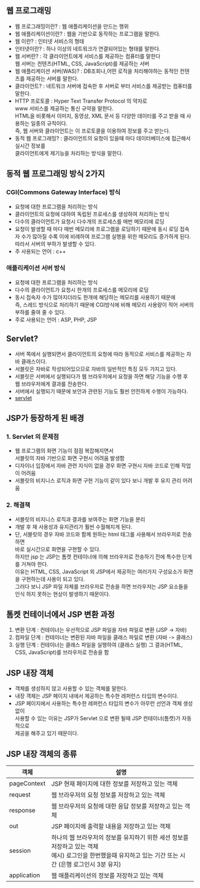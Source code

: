 ## 웹 프로그래밍

- 웹 프로그래밍이란? : 웹 애플리케이션을 만드는 행위
- 웹 애플리케이션이란? : 웹을 기반으로 동작하는 프로그램을 말한다.
- 웹 이란? : 인터넷 서비스의 형태
- 인터넷이란? : 하나 이상의 네트워크가 연결되어있는 형태를 말한다.
- 웹 서버란? : 각 클라이언트에게 서비스를 제공하는 컴퓨터를 말한다<br>
  웹 서버는 컨텐츠(HTML, CSS, JavaScript)를 제공하는 서버
- 웹 애플리케이션 서버(WAS)? : DB조회나,어떤 로직을 처리해야하는 동적인 컨텐츠를 제공하는 서버를 말한다.
- 클라이언트? : 네트워크 서버에 접속한 후 서버로 부터 서비스를 제공받는 컴퓨터를 말한다.
- HTTP 프로토콜 : Hyper Text Transfer Protocol 의 약자로<br>
  www 서비스를 제공하는 통신 규약을 말한다.<br>
  HTML을 비롯해서 이미지, 동영상, XML 문서 등 다양한 데이터를 주고 받을 때 사용하는 일종의 규칙이다.<br>
  즉, 웹 서버와 클라이언트는 이 프로토콜을 이용하여 정보를 주고 받는다.<br>
- 동적 웹 프로그래밍? : 클라이언트의 요청이 있을때 마다 데이터베이스에 접근해서 실시간 정보를 <br>
  클라이언트에게 제기능을 처리하는 방식을 말한다.

## 동적 웹 프로그래밍 방식 2가지

### CGI(Commons Gateway Interface) 방식

- 요청에 대한 프로그램을 처리하는 방식
- 클라이언트의 요청에 대하여 독립된 프로세스를 생성하여 처리하는 방식
- 다수의 클라이언트가 요청시 다수개의 프로세스를 매번 메모리에 로딩
- 요청이 발생할 때 마다 매번 메모리에 프로그램을 로딩하기 때문에 동시 로딩
  접속자 수가 많아질 수록 이에 비례하여 프로그램 실행을 위한 메모리도 증가하게 된다.<br>
  따라서 서버의 부하가 발생할 수 있다.
- 주 사용되는 언어 : c++

### 애플리케이션 서버 방식

- 요청에 대한 프로그램을 처리하는 방식
- 다수의 클라이언트가 요청시 한개의 프로세스를 메모리에 로딩
- 동시 접속자 수가 많아지더라도 한개에 해당하는 메모리를 사용하기 때문에<br>
  즉, 스레드 방식으로 처리하기 때문에 CGI방식에 비해 메모리 사용량이 적어 서버의 부하를 줄여 줄 수 있다.
- 주로 사용되는 언어 : ASP, PHP, JSP

## Servlet?

- 서버 쪽에서 실행되면서 클라이언트의 요청에 따라 동적으로 서비스를 제공하는 자바 클래스이다.
- 서블릿은 자바로 작성되어있으므로 자바의 일반적인 특징 모두 가지고 있다.
- 서블릿은 서버에서 실행되다가 웹 브라우저에서 요청을 하면 해당 기능을 수행 후 웹 브라우저에게 결과를 전송한다.
- 서버에서 실행되기 때문에 보안과 관련된 기능도 훨씬 안전하게 수행이 가능하다.
- [servlet]()

## JSP가 등장하게 된 배경

### 1. Servlet 의 문제점

- 웹 프로그램의 화면 기능이 점점 복잡해지면서 <br>
  서블릿의 자바 기반으로 화면 구현시 어려움 발생함
- 디자이너 입장에서 자바 관련 지식이 없을 경우 화면 구현시 자바 코드로 인해 작업이 어려움
- 서블릿의 비지니스 로직과 화면 구현 기능이 같이 있다 보니 개발 후 유지 관리 어려움

### 2. 해결책

- 서블릿의 비지니스 로직과 결과를 보여주는 화면 기능을 분리
- 개발 후 재 사용성과 유지관리가 훨씬 수월해지게 된다.
- 단, 서블릿의 경우 자바 코드와 함께 원하는 html 태그를 사용해서 브라우저로 전송하면<br>
  바로 실시간으로 화면을 구현할 수 있다.<br>
  하지만 jsp 는 JSP는 톰캣 컨테이너에 의해 브라우저로 전송하기 전에 특수한 단계를 거쳐야 한다.<br>
  이유는 HTML, CSS, JavaScript 외 JSP에서 제공하는 여러가지 구성요소가 화면을 구현하는데 사용이 되고 있다.<br>
  그러다 보니 JSP 파일 자체를 브라우저로 전송을 하면 브라우저는 JSP 요소들을 인식 하지 못하는 현상이 발생하기 때문이다.<br>

## 톰켓 컨테이너에서 JSP 변환 과정

1.  변환 단계 : 컨테이너는 우선적으로 JSP 파일을 자바 파일로 변환 (JSP -> 자바)
2.  컴파일 단계 : 컨테이너는 변환된 자바 파일을 클래스 파일로 변환 (자바 -> 클래스)
3.  실행 단계 : 컨테이너는 클래스 파일을 실행하여 (클래스 실행)
    그 결과(HTML, CSS, JavaScript)를 브라우저로 전송을 함

## JSP 내장 객체

- 객체를 생성하지 않고 사용할 수 있는 객체를 말한다.
- 내장 객체는 JSP 페이지 내에서 제공하는 특수한 레퍼런스 타입의 변수이다.
- JSP 페이지에서 사용하는 특수한 레퍼런스 타입의 변수가 아무런 선언과 객체 생성없이<br>
  사용할 수 있는 이유는 JSP가 Servlet 으로 변환 될때 JSP 컨테이너(톰캣)가 자동적으로<br>
  제공을 해주고 있기 때문이다.

## JSP 내장 객체의 종류

| 객체        | 설명                                                                                                                                                          |
| ----------- | ------------------------------------------------------------------------------------------------------------------------------------------------------------- |
| pageContext | JSP 현재 페이지에 대한 정보를 저장하고 있는 객체                                                                                                              |
| request     | 웹 브라우저의 요청 정보를 저장하고 있는 객체                                                                                                                  |
| response    | 웹 브라우저의 요청에 대한 응답 정보를 저장하고 있는 객체                                                                                                      |
| out         | JSP 페이지에 출력할 내용을 저장하고 있는 객체                                                                                                                 |
| session     | 하나의 웹 브라우저의 정보를 유지하기 위한 세션 정보를 저장하고 있는 객체 <br> 예시) 로그인을 한번했을때 유지하고 있는 기간 또는 시간 (은행 로그인시 3분 유지) |
| application | 웹 애플리케이션의 정보를 저장하고 있는 객체                                                                                                                   |
